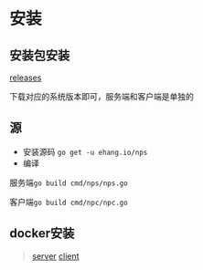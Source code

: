 # 安装
## 安装包安装
 [releases](https://github.com/ehang-io/nps/releases)

下载对应的系统版本即可，服务端和客户端是单独的

## 源
- 安装源码
```go get -u ehang.io/nps```
- 编译

服务端```go build cmd/nps/nps.go```

客户端```go build cmd/npc/npc.go```

## docker安装
> [server](https://hub.docker.com/r/ffdfgdfg/nps)
> [client](https://hub.docker.com/r/ffdfgdfg/npc)
